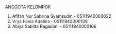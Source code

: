 ANGGOTA KELOMPOK
1. Afifah Nur Sabrina Syamsudin - 05111940000022
2. Vrya Fania Adelina - 05111940000109
3. Abiya Sabitta Ragadani - 05111940000166
